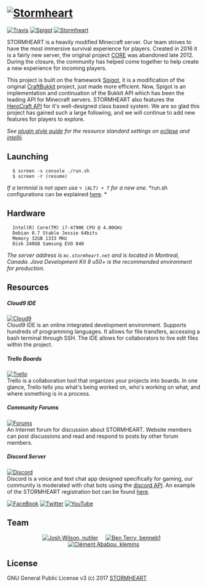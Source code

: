# [![Stormheart](http://www.stormheart.net/assets/images/sh_github_logo.png)](http://www.stormheart.net)

[![Travis](https://img.shields.io/travis/Nutiler/stormheart-plugin.svg?style=flat-square)](https://travis-ci.org/Nutiler/stormheart-plugin)
[![Spigot](https://img.shields.io/badge/dependencies-spigot-yellow.svg?style=flat-square)](https://hub.spigotmc.org/javadocs/spigot/)
[![Stormheart](https://img.shields.io/badge/network-stormheart-FF5555.svg?style=flat-square)](http://www.stormheart.net) 

STORMHEART is a heavily modified Minecraft server. 
Our team strives to have the most immersive survival experience for players.
Created in 2016 it is a fairly new server, the original project [CORE](http://www.corruptioncraft.org) was abandoned late 2012.
During the closure, the community has helped come together to help create a new experience for incoming players.

This project is built on the framework [Spigot](https://github.com/SpigotMC), it is a modification of the original [CraftBukkit](https://github.com/Bukkit) project, just made more efficient.
Now, Spigot is an implementation and continuation of the Bukkit API which has been the leading API for Minecraft servers.
STORMHEART also features the [HeroCraft API](https://github.com/Herocraft) for it's well-designed class based system.
We are so glad this project has gained such a large following, and we will continue to add new features for players to explore.


*See [plugin style guide](README.md) for the resource standard settings on [eclipse](https://github.com/google/styleguide/blob/gh-pages/eclipse-java-google-style.xml) and [intellij](https://github.com/HPI-Information-Systems/Metanome/wiki/Installing-the-google-styleguide-settings-in-intellij-and-eclipse
).*

## Launching

```
  $ screen -s console ./run.sh
  $ screen -r (resume)
```
*If a termnial is not open use `⌥ (ALT) + T` for a new one.*
*run.sh configurations can be explained [here](mcflags.emc.gs). *

## Hardware

```
  Intel(R) Core(TM) i7-4790K CPU @ 4.00GHz
  Debian 8.7 Stable Jessie 64bits
  Memory 32GB 1333 MHz
  Disk 240GB Samsung EVO 840
```

*The server address is `mc.stormheart.net` and is located in Montreal, Canada. Java Development Kit 8 u50+ is the recommended environment for production.*

## Resources

##### Cloud9 IDE
[![Cloud9](https://img.shields.io/badge/workspace-c9--ide-d0d0d0.svg?style=flat-square)](http://c9.stormheart.net)
<br>Cloud9 IDE is an online integrated development environment. Supports hundreds of programming languages. It allows for file transfers, accessing a bash terminal through SSH. The IDE allows for collaborators to live edit files within the project.

##### Trello Boards
[![Trello](https://img.shields.io/badge/boards-trello-0086D5.svg?style=flat-square)](http://trello.stormheart.net)
<br>Trello is a collaboration tool that organizes your projects into boards. In one glance, Trello tells you what's being worked on, who's working on what, and where something is in a process.

##### Community Forums
[![Forums](https://img.shields.io/badge/community-forums-5b453c.svg?style=flat-square)](http://boards.stormheart.net)
<br>An Internet forum for discussion about STORMHEART. Website members can post discussions and read and respond to posts by other forum members.

##### Discord Server 
[![Discord](https://img.shields.io/badge/chat-discord-7289D9.svg?style=flat-square)](http://discord.stormheart.net)
<br>Discord is a voice and text chat app designed specifically for gaming, our community is moderated with chat bots using the [discord API](https://github.com/hammerandchisel/discord-api-docs). An example of the STORMHEART registration bot can be found [here](https://github.com/Nutiler/stormheart-discord).

[![FaceBook](https://img.shields.io/badge/f-facebook-3b5998.svg?style=flat-square)](https://twitter.com/stormheartnet)
[![Twitter](https://img.shields.io/badge/t-twitter-0084b4.svg?style=flat-square)](https://www.facebook.com/stormheartnet)
[![YouTube](https://img.shields.io/badge/yt-youtube-red.svg?style=flat-square)](https://www.youtube.com/user/OneNutiler)

## Team

<p align="center">
  <a href="https://github.com/nutiler"><img src="https://avatars0.githubusercontent.com/u/1874261?v=3&s=200" alt="Josh Wilson, nutiler"/></a>
  &nbsp; &nbsp;
  <a href="https://github.com/benneb1"><img src="https://avatars0.githubusercontent.com/u/3252354?v=3&s=200" alt="Ben Terry, benneb1"/></a>
  &nbsp;&nbsp;
  <a href="https://github.com/klemms"><img src="https://avatars0.githubusercontent.com/u/25405584?v=3&s=200" alt="Clément Ababou, klemms"/></a>
</p>

## License

GNU General Public License v3 (c) 2017 [STORMHEART](http://www.stormheart.net)

